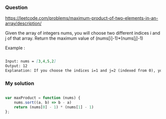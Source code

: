 ### Question

https://leetcode.com/problems/maximum-product-of-two-elements-in-an-array/description/

Given the array of integers nums, you will choose two different indices i and j of that array. Return the maximum value of (nums[i]-1)*(nums[j]-1)

Example :

```md

Input: nums = [3,4,5,2]
Output: 12 
Explanation: If you choose the indices i=1 and j=2 (indexed from 0), you will get the maximum value, that is, (nums[1]-1)*(nums[2]-1) = (4-1)*(5-1) = 3*4 = 12. 

```

### My solution

```js

var maxProduct = function (nums) {
    nums.sort((a, b) => b - a)
    return (nums[0] - 1) * (nums[1] - 1)
};

```
